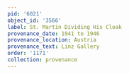 ```yaml
---
pid: '6021'
object_id: '3566'
label: St. Martin Dividing His Cloak
provenance_date: 1941 to 1946
provenance_location: Austria
provenance_text: Linz Gallery
order: '1171'
collection: provenance
---
```

